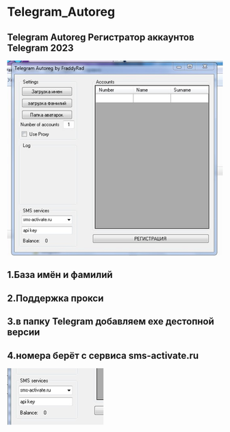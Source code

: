 # Telegram_Autoreg
## Telegram Autoreg  Регистратор аккаунтов  Telegram 2023

![alt text](https://github.com/moneyrobot2023/Telegram_Autoreg/blob/main/regger.jpg?raw=true)
## 1.База имён и фамилий
## 2.Поддержка прокси
## 3.в папку Telegram добавляем ехе дестопной версии
## 4.номера берёт с сервиса sms-activate.ru


![alt text](https://github.com/moneyrobot2023/Telegram_Autoreg/blob/main/sms.jpg?raw=true)
